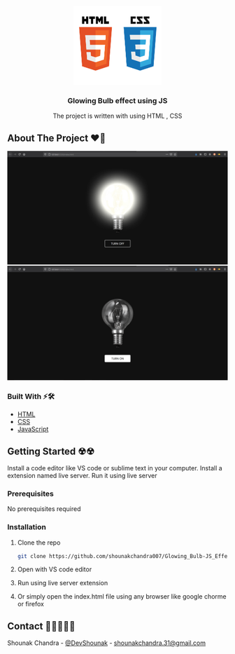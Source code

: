 <!--
*** Thanks for checking out the Best-README-Template. If you have a suggestion
*** that would make this better, please fork the repo and create a pull request
*** or simply open an issue with the tag "enhancement".
*** Thanks again! Now go create something AMAZING! :D
-->


<!-- PROJECT SHIELDS -->
<!--
*** I'm using markdown "reference style" links for readability.
*** Reference links are enclosed in brackets [ ] instead of parentheses ( ).
*** See the bottom of this document for the declaration of the reference variables
*** for contributors-url, forks-url, etc. This is an optional, concise syntax you may use.
*** https://www.markdownguide.org/basic-syntax/#reference-style-links
-->
<!-- PROJECT LOGO -->
<br />
<p align="center">
  <a href="#">
    <img src="images/HTML.png" alt="Logo" width="200" height="180">
  </a>

  <h3 align="center">Glowing Bulb effect using JS</h3>

  <p align="center">
    The project is written with using HTML , CSS
    <br />
  </p>
</p>



<!-- ABOUT THE PROJECT -->
## About The Project ❤🖤

![Product Name Screen Shot][product-screenshot]
![Product2 Name Screen Shot][product2-screenshot]



### Built With ⚡🛠

* [HTML](https://www.w3schools.com/html/)
* [CSS](https://www.w3schools.com/css/default.asp)
* [JavaScript](https://www.w3schools.com/js/default.asp)



<!-- GETTING STARTED -->
## Getting Started ☢☢

Install a code editor like VS code or sublime text in your computer. Install a extension named live server. Run it using live server

### Prerequisites

No prerequisites required

### Installation

1. Clone the repo
   ```sh
   git clone https://github.com/shounakchandra007/Glowing_Bulb-JS_Effect.git
   ```
2. Open with VS code editor

3. Run using live server extension

4. Or simply open the index.html file using any browser like google chorme or firefox

<!-- CONTACT -->
## Contact 👨🏿‍🤝‍👨🏾

Shounak Chandra - [@DevShounak](https://twitter.com/DevShounak) - shounakchandra.31@gmail.com


<!-- MARKDOWN LINKS & IMAGES -->
<!-- https://www.markdownguide.org/basic-syntax/#reference-style-links -->
[contributors-shield]: https://img.shields.io/github/contributors/othneildrew/Best-README-Template.svg?style=for-the-badge
[contributors-url]: https://github.com/othneildrew/Best-README-Template/graphs/contributors
[forks-shield]: https://img.shields.io/github/forks/othneildrew/Best-README-Template.svg?style=for-the-badge
[forks-url]: https://github.com/othneildrew/Best-README-Template/network/members
[stars-shield]: https://img.shields.io/github/stars/othneildrew/Best-README-Template.svg?style=for-the-badge
[stars-url]: https://github.com/othneildrew/Best-README-Template/stargazers
[issues-shield]: https://img.shields.io/github/issues/othneildrew/Best-README-Template.svg?style=for-the-badge
[issues-url]: https://github.com/othneildrew/Best-README-Template/issues
[license-shield]: https://img.shields.io/github/license/othneildrew/Best-README-Template.svg?style=for-the-badge
[license-url]: https://github.com/othneildrew/Best-README-Template/blob/master/LICENSE.txt
[linkedin-shield]: https://img.shields.io/badge/-LinkedIn-black.svg?style=for-the-badge&logo=linkedin&colorB=555
[linkedin-url]: https://linkedin.com/in/othneildrew
[product-screenshot]: images/SS.PNG
[product2-screenshot]: images/SS2.PNG

